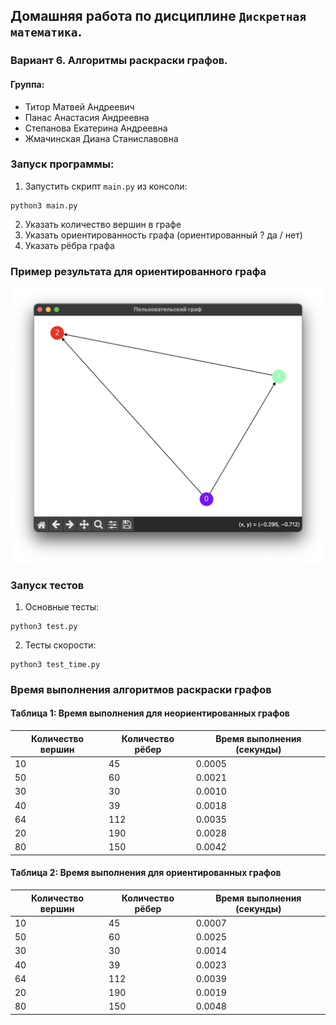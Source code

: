 ## Домашняя работа по дисциплине `Дискретная математика`.

### Вариант 6. Алгоритмы раскраски графов.

#### Группа:

- Титор Матвей Андреевич
- Панас Анастасия Андреевна
- Степанова Екатерина Андреевна
- Жмачинская Диана Станиславовна

### Запуск программы:

1) Запустить скрипт `main.py` из консоли:

```shell
python3 main.py
```
2) Указать количество вершин в графе
3) Указать ориентированность графа (ориентированный ? да / нет)
4) Указать рёбра графа

### Пример результата для ориентированного графа

<img src="img/result.png">

### Запуск тестов
1) Основные тесты: 
```shell
python3 test.py
```
2) Тесты скорости:
```shell
python3 test_time.py
```

### Время выполнения алгоритмов раскраски графов

#### Таблица 1: Время выполнения для неориентированных графов

| Количество вершин | Количество рёбер | Время выполнения (секунды) |
|-------------------|------------------|----------------------------|
| 10                | 45               | 0.0005                     |
| 50                | 60               | 0.0021                     |
| 30                | 30               | 0.0010                     |
| 40                | 39               | 0.0018                     |
| 64                | 112              | 0.0035                     |
| 20                | 190              | 0.0028                     |
| 80                | 150              | 0.0042                     |

#### Таблица 2: Время выполнения для ориентированных графов

| Количество вершин | Количество рёбер | Время выполнения (секунды) |
|-------------------|------------------|----------------------------|
| 10                | 45               | 0.0007                     |
| 50                | 60               | 0.0025                     |
| 30                | 30               | 0.0014                     |
| 40                | 39               | 0.0023                     |
| 64                | 112              | 0.0039                     |
| 20                | 190              | 0.0019                     |
| 80                | 150              | 0.0048                     |


